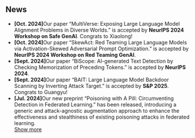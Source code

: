 ## News

<!-- - **[Oct. 2024]** Our paper &ldquo;MultiVerse: Exposing Large Language Model Alignment Problems in Diverse Worlds.&rdquo; is accepted by **NeurIPS 2024 Workshop on Safe GenAI**. Congrats to Xiaolong!
- **[Oct. 2024]** Our paper &ldquo;SkewAct: Red Teaming Large Language Models via Activation-Skewed Adversarial Prompt Optimization.&rdquo; is accepted by **NeurIPS 2024 Workshop on Red Teaming GenAI**.
- **[Sep. 2024]** Our paper &ldquo;BiScope: AI-generated Text Detection by Checking Memorization of Preceding Tokens.&rdquo; is accepted by **NeurIPS 2024**.
- **[Sep. 2024]** Our paper &ldquo;BAIT: Large Language Model Backdoor Scanning by Inverting Attack Target.&rdquo; is accepted by **S&P 2025**. Congrats to Guangyu!
- **[Jul. 2024]** Our new preprint &ldquo;Poisoning with A Pill: Circumventing Detection in Federated Learning.&rdquo; has been released, introducing a generic and attack-agnostic augmentation approach to enhance the effectiveness and stealthiness of existing poisoning attacks in federated learning.
- **[Jul. 2024]** Our paper &ldquo;UNIT: Backdoor Mitigation via Automated Neural Distribution Tightening.&rdquo; is accepted by **ECCV 2024**. Congrats to Siyuan!
- **[Feb. 2024]** Our paper &ldquo;Siren<sup>+</sup>: Robust Federated Learning with Proactive Alarming and Differential Privacy.&rdquo; is accepted by **IEEE TDSC**. -->
<!-- - **[Aug. 2021]** Our paper &ldquo;Siren: Byzantine-robust Federated Learning via Proactive Alarming.&rdquo; is accepted by **SoCC 2021**. -->
<!-- - **[Aug. 2021]** Our paper &ldquo;SpaceDML: Enabling Distributed Machine Learning in Space Information Networks.&rdquo; is accepted by **IEEE Network**. -->

<ul>
<li><strong>[Oct. 2024]</strong>Our paper &ldquo;MultiVerse: Exposing Large Language Model Alignment Problems in Diverse Worlds.&rdquo; is accepted by <strong>NeurIPS 2024 Workshop on Safe GenAI</strong>. Congrats to Xiaolong!</li>
<li><strong>[Oct. 2024]</strong>Our paper &ldquo;SkewAct: Red Teaming Large Language Models via Activation-Skewed Adversarial Prompt Optimization.&rdquo; is accepted by <strong>NeurIPS 2024 Workshop on Red Teaming GenAI</strong>.</li>
<li><strong>[Sept. 2024]</strong>Our paper &ldquo;BiScope: AI-generated Text Detection by Checking Memorization of Preceding Tokens.&rdquo; is accepted by <strong>NeurIPS 2024</strong>.</li>
<li><strong>[Sept. 2024]</strong>Our paper &ldquo;BAIT: Large Language Model Backdoor Scanning by Inverting Attack Target.&rdquo; is accepted by <strong>S&P 2025</strong>. Congrats to Guangyu!</li>
<li><strong>[Jul. 2024]</strong>Our new preprint &ldquo;Poisoning with A Pill: Circumventing Detection in Federated Learning.&rdquo; has been released, introducing a generic and attack-agnostic augmentation approach to enhance the effectiveness and stealthiness of existing poisoning attacks in federated learning.</li>
<a href="javascript:toggle_vis('newsmore')">Show more</a>
<div id="newsmore" style="display:none"> 
  <li><strong>[Jul. 2024]</strong>Our paper &ldquo;UNIT: Backdoor Mitigation via Automated Neural Distribution Tightening.&rdquo; is accepted by <strong>ECCV 2024</strong>. Congrats to Siyuan!</li>
  <li><strong>[Feb. 2024]</strong>Our paper &ldquo;Our paper &ldquo;Siren<sup>+</sup>: Robust Federated Learning with Proactive Alarming and Differential Privacy.&rdquo; is accepted by <strong>IEEE TDSC</strong>.</li>
  <li><strong>[Aug. 2021]</strong>Our paper &ldquo;Siren: Byzantine-robust Federated Learning via Proactive Alarming.&rdquo; is accepted by <strong>SoCC 2021</strong>.</li>
  <li><strong>[Aug. 2021]</strong>Our paper &ldquo;SpaceDML: Enabling Distributed Machine Learning in Space Information Networks.&rdquo; is accepted by <strong>IEEE Network</strong>.</li>
</div>

</ul>